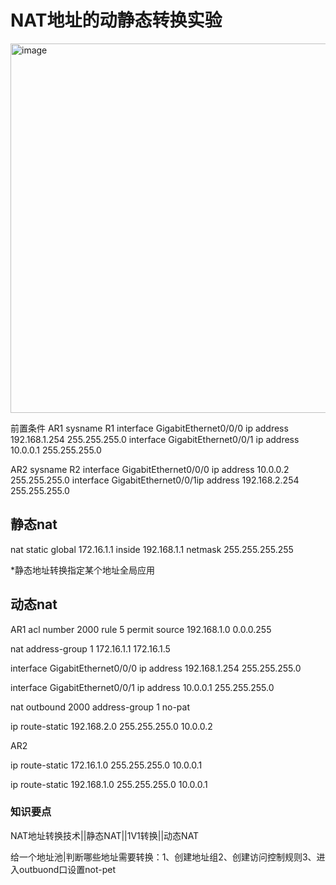 # NAT地址的动静态转换实验
<img width="1239" height="591" alt="image" src="https://github.com/user-attachments/assets/481fc0e1-aaaa-45a8-9506-84b70465f5e0" />

前置条件 AR1 sysname R1
interface GigabitEthernet0/0/0 ip address 192.168.1.254 255.255.255.0
interface GigabitEthernet0/0/1 ip address 10.0.0.1 255.255.255.0

AR2 sysname R2
interface GigabitEthernet0/0/0 ip address 10.0.0.2 255.255.255.0
interface GigabitEthernet0/0/1ip address 192.168.2.254 255.255.255.0

## 静态nat 
nat static global 172.16.1.1 inside 192.168.1.1 netmask 255.255.255.255 

*静态地址转换指定某个地址全局应用

## 动态nat

AR1 acl number 2000
rule 5 permit source 192.168.1.0 0.0.0.255

nat address-group 1 172.16.1.1 172.16.1.5

interface GigabitEthernet0/0/0 ip address 192.168.1.254 255.255.255.0

interface GigabitEthernet0/0/1 ip address 10.0.0.1 255.255.255.0

nat outbound 2000 address-group 1 no-pat

ip route-static 192.168.2.0 255.255.255.0 10.0.0.2

AR2

ip route-static 172.16.1.0 255.255.255.0 10.0.0.1

ip route-static 192.168.1.0 255.255.255.0 10.0.0.1

### 知识要点

NAT地址转换技术||静态NAT||1V1转换||动态NAT

给一个地址池|判断哪些地址需要转换：1、创建地址组2、创建访问控制规则3、进入outbuond口设置not-pet
